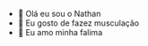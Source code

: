 - 👋 Olá eu sou o Nathan
- 👀 Eu gosto de fazez musculação
- 💞️ Eu amo minha falima

<!---
nathan-zyzz/nathan-zyzz is a ✨ special ✨ repository because its `README.md` (this file) appears on your GitHub profile.
You can click the Preview link to take a look at your changes.
--->
